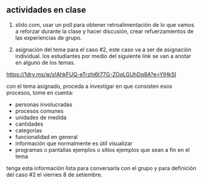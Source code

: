 ## actividades en clase

1. slido.com, usar un poll para obtener retroalimentación de lo que vamos a reforzar durante la clase y hacer discusión, crear refuerzamientos de las experiencias de grupo.

2. asignación del tema para el caso #2, este caso va a ser de asignación individual. los estudiantes por medio del siguiente link se van a anotar en alguno de los temas.

https://1drv.ms/w/s!AhkFUQ-eTrzhi6t77G-ZOqLGUhDq8A?e=YlHkSI

con el tema asignado, proceda a investigar en que consisten esos procesos, tome en cuenta:

- personas involucradas
- procesos comunes
- unidades de medida
- cantidades
- categorías
- funcionalidad en general
- información que normalmente es útil visualizar
- programas o pantallas ejemplos o sitios ejemplos que sean a fin en el tema

tenga esta información lista para conversarla con el grupo y para definición del caso #2 el viernes 8 de setiembre.
